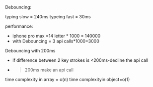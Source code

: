 Debouncing:

typing slow = 240ms
typeing fast = 30ms

performance:

- iphone pro max =14 letter \* 1000 = 140000
- with Debouncing = 3 api calls\*1000=3000

Debouncing with 200ms

- if difference between 2 key strokes is <200ms-decline the api call
- > 200ms make an api call

time complexity in array = o(n)
time complexityin object=o(1)
